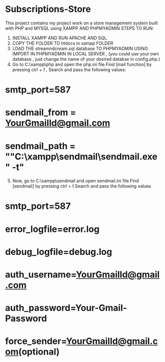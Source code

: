 # Subscriptions-Store
This project contains my project work on a store management system built with PHP and MYSQL using XAMPP AND PHPMYADMIN 
STEPS TO RUN:
1. INSTALL XAMPP AND RUN APACHE AND SQL.
2. COPY THE FOLDER TO htdocs in xampp FOLDER
3. LOAD THE streamndcream.sql database TO PHPMYADMIN USING IMPORT IN PHPMYADMIN IN LOCAL SERVER , (you could use your own database , just change the name of your desired databse in config.php.)
4. Go to C:\xampp\php and open the php.ini file.Find [mail function] by pressing ctrl + f , Search and pass the following values: 
# smtp_port=587
# sendmail_from = YourGmailId@gmail.com
# sendmail_path = "\"C:\xampp\sendmail\sendmail.exe\" -t"
5. Now, go to C:\xampp\sendmail and open sendmail.ini file.Find [sendmail] by pressing ctrl + f.Search and pass the following values
# smtp_port=587
# error_logfile=error.log
# debug_logfile=debug.log
# auth_username=YourGmailId@gmail.com
# auth_password=Your-Gmail-Password
# force_sender=YourGmailId@gmail.com(optional)
